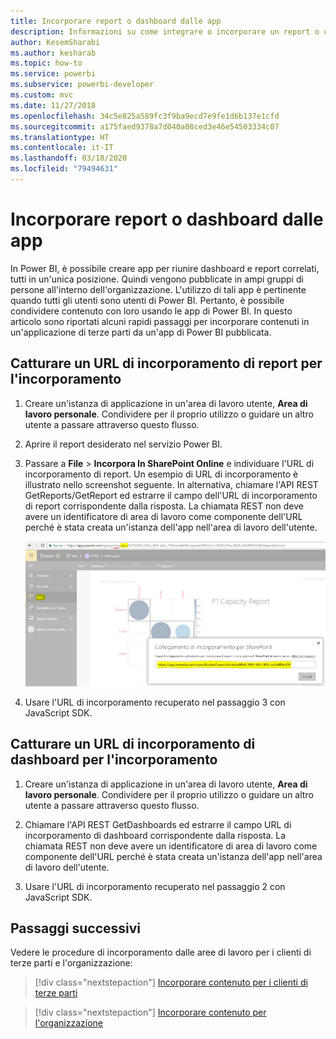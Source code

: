 ```yaml
---
title: Incorporare report o dashboard dalle app
description: Informazioni su come integrare o incorporare un report o un dashboard da un'app Power BI e non da un'area di lavoro.
author: KesemSharabi
ms.author: kesharab
ms.topic: how-to
ms.service: powerbi
ms.subservice: powerbi-developer
ms.custom: mvc
ms.date: 11/27/2018
ms.openlocfilehash: 34c5e825a589fc3f9ba9ecd7e9fe1d6b137e1cfd
ms.sourcegitcommit: a175faed9378a7d040a08ced3e46e54503334c07
ms.translationtype: HT
ms.contentlocale: it-IT
ms.lasthandoff: 03/18/2020
ms.locfileid: "79494631"
---
```

# <a name="embed-reports-or-dashboards-from-apps"></a>Incorporare report o dashboard dalle app

In Power BI, è possibile creare app per riunire dashboard e report correlati, tutti in un'unica posizione. Quindi vengono pubblicate in ampi gruppi di persone all'interno dell'organizzazione. L'utilizzo di tali app è pertinente quando tutti gli utenti sono utenti di Power BI. Pertanto, è possibile condividere contenuto con loro usando le app di Power BI. In questo articolo sono riportati alcuni rapidi passaggi per incorporare contenuti in un'applicazione di terze parti da un'app di Power BI pubblicata.

## <a name="grab-a-report-embedurl-for-embedding"></a>Catturare un URL di incorporamento di report per l'incorporamento

1. Creare un'istanza di applicazione in un'area di lavoro utente, **Area di lavoro personale**. Condividere per il proprio utilizzo o guidare un altro utente a passare attraverso questo flusso.

2. Aprire il report desiderato nel servizio Power BI.

3. Passare a **File** > **Incorpora In SharePoint Online** e individuare l'URL di incorporamento di report. Un esempio di URL di incorporamento è illustrato nello screenshot seguente. In alternativa, chiamare l'API REST GetReports/GetReport ed estrarre il campo dell'URL di incorporamento di report corrispondente dalla risposta. La chiamata REST non deve avere un identificatore di area di lavoro come componente dell'URL perché è stata creata un'istanza dell'app nell'area di lavoro dell'utente.

    ![Incorporare contenuti dalle app](media/embed-from-apps/embed-from-app.png)

4. Usare l'URL di incorporamento recuperato nel passaggio 3 con JavaScript SDK.

## <a name="grab-a-dashboard-embedurl-for-embedding"></a>Catturare un URL di incorporamento di dashboard per l'incorporamento

1. Creare un'istanza di applicazione in un'area di lavoro utente, **Area di lavoro personale**. Condividere per il proprio utilizzo o guidare un altro utente a passare attraverso questo flusso.

2. Chiamare l'API REST GetDashboards ed estrarre il campo URL di incorporamento di dashboard corrispondente dalla risposta. La chiamata REST non deve avere un identificatore di area di lavoro come componente dell'URL perché è stata creata un'istanza dell'app nell'area di lavoro dell'utente.

3. Usare l'URL di incorporamento recuperato nel passaggio 2 con JavaScript SDK.

## <a name="next-steps"></a>Passaggi successivi

Vedere le procedure di incorporamento dalle aree di lavoro per i clienti di terze parti e l'organizzazione:

> [!div class="nextstepaction"]
>[Incorporare contenuto per i clienti di terze parti](embed-sample-for-customers.md)

> [!div class="nextstepaction"]
>[Incorporare contenuto per l'organizzazione](embed-sample-for-your-organization.md)
